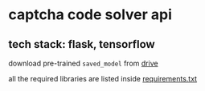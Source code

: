 # captcha code solver api
## tech stack: flask, tensorflow

download pre-trained ```saved_model``` from [drive](https://drive.google.com/drive/folders/1fi75aSH7AcNO9fC6Gco14PzuWKDQiGLP?usp=sharing) 

all the required libraries are listed inside [requirements.txt](./requirements.txt)